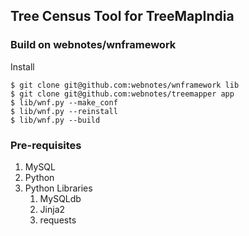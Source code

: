 Tree Census Tool for TreeMapIndia
---

### Build on webnotes/wnframework

Install

	$ git clone git@github.com:webnotes/wnframework lib
	$ git clone git@github.com:webnotes/treemapper app
	$ lib/wnf.py --make_conf
	$ lib/wnf.py --reinstall
	$ lib/wnf.py --build

### Pre-requisites

1. MySQL
1. Python
1. Python Libraries
	1. MySQLdb
	1. Jinja2
	1. requests

